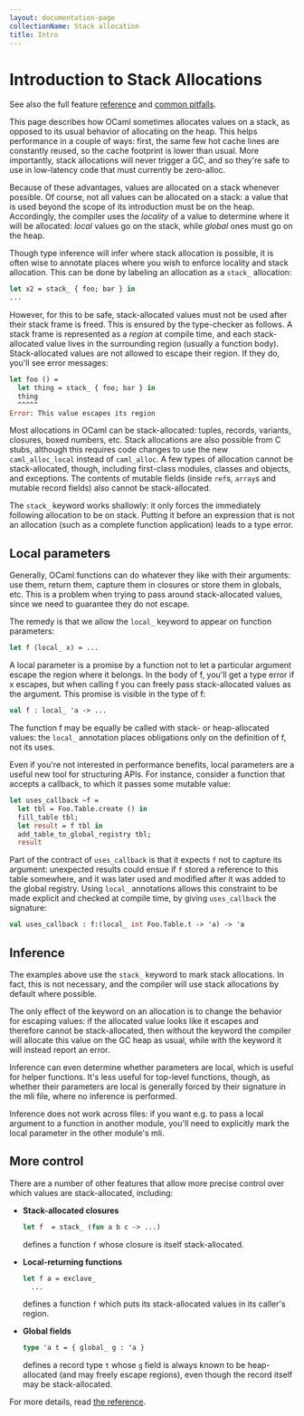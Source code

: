 ```yaml
---
layout: documentation-page
collectionName: Stack allocation
title: Intro
---
```


# Introduction to Stack Allocations

See also the full feature [reference](../reference) and
[common pitfalls](../pitfalls).

This page describes how OCaml sometimes allocates values on a stack,
as opposed to its usual behavior of allocating on the heap.
This helps performance in a couple of ways: first, the same few hot
cache lines are constantly reused, so the cache footprint is lower than
usual. More importantly, stack allocations will never trigger a GC,
and so they're safe to use in low-latency code that must currently be
zero-alloc.

Because of these advantages, values are allocated on a stack whenever
possible. Of course, not all values can be allocated on a stack: a value that is
used beyond the scope of its introduction must be on the heap. Accordingly,
the compiler uses the _locality_ of a value to determine where it will be
allocated: _local_ values go on the stack, while _global_ ones must go on the
heap.

Though type inference will infer where stack allocation is possible, it is
often wise to annotate places where you wish to enforce locality and stack
allocation. This can be done by labeling an allocation as a `stack_` allocation:

```ocaml
let x2 = stack_ { foo; bar } in
...
```

However, for this to be safe, stack-allocated values must not be used after
their stack frame is freed. This is ensured by the type-checker as follows.
A stack frame is represented as a _region_ at compile time, and each
stack-allocated value lives in the surrounding region (usually a function body).
Stack-allocated values are not allowed to escape their region. If they do,
you'll see error messages:

```ocaml
let foo () =
  let thing = stack_ { foo; bar } in
  thing
  ^^^^^
Error: This value escapes its region
```

Most allocations in OCaml can be stack-allocated: tuples, records, variants,
closures, boxed numbers, etc. Stack allocations are also possible from C stubs,
although this requires code changes to use the new `caml_alloc_local` instead of
`caml_alloc`. A few types of allocation cannot be stack-allocated, though,
including first-class modules, classes and objects, and exceptions. The contents
of mutable fields (inside `ref`s, `array`s and mutable record fields) also
cannot be stack-allocated.

The `stack_` keyword works shallowly: it only forces the immediately following allocation
 to be on stack. Putting it before an expression that is not an allocation (such as a
 complete function application) leads to a type error.

## Local parameters

Generally, OCaml functions can do whatever they like with their
arguments: use them, return them, capture them in closures or store
them in globals, etc. This is a problem when trying to pass around
stack-allocated values, since we need to guarantee they do not
escape.

The remedy is that we allow the `local_` keyword to appear on
function parameters:

```ocaml
let f (local_ x) = ...
```

A local parameter is a promise by a function not to let a particular
argument escape the region where it belongs. In the body of f, you'll get a type error
if x escapes, but when calling f you can freely pass stack-allocated values as
the argument. This promise is visible in the type of f:

```ocaml
val f : local_ 'a -> ...
```

The function f may be equally be called with stack- or
heap-allocated values: the `local_` annotation places obligations only on the
definition of f, not its uses.

<!-- CR zqian: factor the generic mode stuff into a dedicated document. -->

Even if you're not interested in performance benefits, local
parameters are a useful new tool for structuring APIs. For instance,
consider a function that accepts a callback, to which it passes some
mutable value:

```ocaml
let uses_callback ~f =
  let tbl = Foo.Table.create () in
  fill_table tbl;
  let result = f tbl in
  add_table_to_global_registry tbl;
  result
```

Part of the contract of `uses_callback` is that it expects `f` not to
capture its argument: unexpected results could ensue if `f` stored a
reference to this table somewhere, and it was later used and modified
after it was added to the global registry. Using `local_`
annotations allows this constraint to be made explicit and checked at
compile time, by giving `uses_callback` the signature:

```ocaml
val uses_callback : f:(local_ int Foo.Table.t -> 'a) -> 'a
```

## Inference

The examples above use the `stack_` keyword to mark stack
allocations. In fact, this is not necessary, and the compiler will use
stack allocations by default where possible.

The only effect of the keyword on an allocation is to change the
behavior for escaping values: if the allocated value looks like it escapes
and therefore cannot be stack-allocated, then without the keyword
the compiler will allocate this value on the GC heap as usual, while
with the keyword it will instead report an error.

Inference can even determine whether parameters are local, which is
useful for helper functions. It's less useful for top-level functions,
though, as whether their parameters are local is generally forced by
their signature in the mli file, where no inference is performed.

Inference does not work across files: if you want e.g. to pass a local
argument to a function in another module, you'll need to explicitly
mark the local parameter in the other module's mli.

## More control

There are a number of other features that allow more precise control
over which values are stack-allocated, including:

  - **Stack-allocated closures**

    ```ocaml
    let f  = stack_ (fun a b c -> ...)
    ```

    defines a function `f` whose closure is itself stack-allocated.

  - **Local-returning functions**

    ```ocaml
    let f a = exclave_
      ...
    ```

    defines a function `f` which puts its stack-allocated values in its
    caller's region.

  - **Global fields**

    ```ocaml
    type 'a t = { global_ g : 'a }
    ```

    defines a record type `t` whose `g` field is always known to be
    heap-allocated (and may freely escape regions), even though the record
    itself may be stack-allocated.

For more details, read [the reference](../reference).
